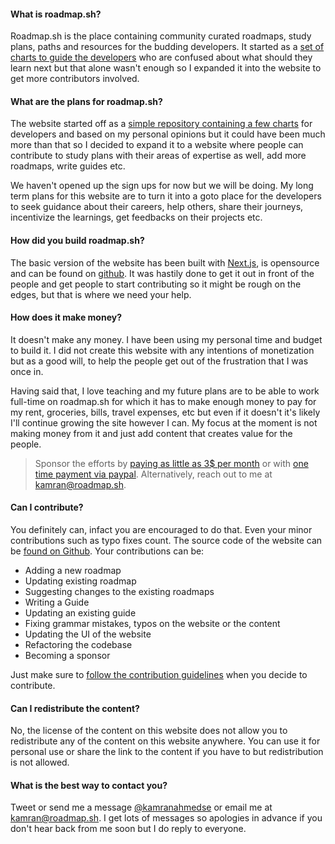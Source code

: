 #### What is roadmap.sh?
Roadmap.sh is the place containing community curated roadmaps, study plans, paths and resources for the budding developers. It started as a [set of charts to guide the developers](https://github.com/kamranahmedse/developer-roadmap) who are confused about what should they learn next but that alone wasn't enough so I expanded it into the website to get more contributors involved.

#### What are the plans for roadmap.sh?
The website started off as a [simple repository containing a few charts](https://github.com/kamranahmedse/developer-roadmap) for developers and based on my personal opinions but it could have been much more than that so I decided to expand it to a website where people can contribute to study plans with their areas of expertise as well, add more roadmaps, write guides etc. 

We haven't opened up the sign ups for now but we will be doing. My long term plans for this website are to turn it into a goto place for the developers to seek guidance about their careers, help others, share their journeys, incentivize the learnings, get feedbacks on their projects etc.

#### How did you build roadmap.sh?
The basic version of the website has been built with [Next.js](https://github.com/zeit/next.js/), is opensource and can be found on [github](https://github.com/kamranahmedse/roadmap.sh). It was hastily done to get it out in front of the people and get people to start contributing so it might be rough on the edges, but that is where we need your help.

#### How does it make money?
It doesn't make any money. I have been using my personal time and budget to build it. I did not create this website with any intentions of monetization but as a good will, to help the people get out of the frustration that I was once in. 

Having said that, I love teaching and my future plans are to be able to work full-time on roadmap.sh for which it has to make enough money to pay for my rent, groceries, bills, travel expenses, etc but even if it doesn't it's likely I'll continue growing the site however I can. My focus at the moment is not making money from it and just add content that creates value for the people.

> Sponsor the efforts by [paying as little as 3$ per month](http://gum.co/roadmap-sh) or with [one time payment via paypal](https://paypal.me/kamranahmedse). Alternatively, reach out to me at [kamran@roadmap.sh](mailto:kamran@roadmap.sh).

#### Can I contribute?
You definitely can, infact you are encouraged to do that. Even your minor contributions such as typo fixes count. The source code of the website can be [found on Github](https://github.com/kamranahmedse/roadmap.sh). Your contributions can be: 

* Adding a new roadmap
* Updating existing roadmap
* Suggesting changes to the existing roadmaps
* Writing a Guide
* Updating an existing guide
* Fixing grammar mistakes, typos on the website or the content
* Updating the UI of the website
* Refactoring the codebase
* Becoming a sponsor

Just make sure to [follow the contribution guidelines](https://github.com/kamranahmedse/roadmap.sh/tree/master/contributing) when you decide to contribute. 

#### Can I redistribute the content?
No, the license of the content on this website does not allow you to redistribute any of the content on this website anywhere. You can use it for personal use or share the link to the content if you have to but redistribution is not allowed.

#### What is the best way to contact you?
Tweet or send me a message [@kamranahmedse](https://twitter.com/kamranahmedse) or email me at [kamran@roadmap.sh](kamran@roadmap.sh). I get lots of messages so apologies in advance if you don't hear back from me soon but I do reply to everyone.

